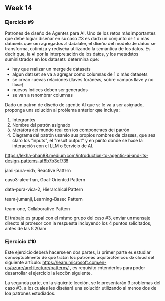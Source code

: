 ## Week 14

### Ejercicio #9

Patrones de diseño de Agentes para AI. Uno de los retos más importantes que debe lograr diseñar en su caso #3 es dado un conjunto de 1 o más datasets que sen agregados al datalake, el diseño del modelo de datos se transforma, optimiza y rediseña utilizando la semántica de los datos. Es decir que, la AI por la interpretación de los datos, y los metadatos suministrados en los datasets; determina que:
- hay que realizar un merge de datasets
- algun dataset se va a agregar como columnas de 1 o más datasets
- se crean nuevas relaciones (llaves foráneas, sobre campos llave y no llave)
- nuevos índices deben ser generados
- se van a renombrar columnas 

Dado un patrón de diseño de agentic AI que se le va a ser asignado, proponga una solución al problema anterior que incluya:

1. Integrantes 
2. Nombre del patrón asignado
3. Metáfora del mundo real con los componentes del patrón 
4. Diagrama del patrón usando sus propios nombres de classes, que sea claro los "inputs", el "result output" y en punto donde se hace la interacción con el LLM o Servicio de AI.

https://lekha-bhan88.medium.com/introduction-to-agentic-ai-and-its-design-patterns-af8b7b3ef738

jami-pura-vida, Reactive Pattern

caso3-alex-fran, Goal-Oriented Pattern

data-pura-vida-2, Hierarchical Pattern

team-jumanji, Learning-Based Pattern

team-one, Collaborative Pattern

El trabajo es grupal con el mismo grupo del caso #3, enviar un mensaje directo al profesor con la respuesta incluyendo los 4 puntos solicitados, antes de las 9:20am

### Ejercicio #10

Este ejercicio deberá hacerse en dos partes, la primer parte es estudiar conceptualmente de que tratan los patrones arquitectónicos de cloud del siguiente artículo: https://learn.microsoft.com/en-us/azure/architecture/patterns/ , es requisito entenderlos para poder desarrollar el ejercicio la lección siguiente.

La segunda parte, en la siguiente lección, se le presentarán 3 problemas del caso #3, a los cuales les diseñará una solución utilizando al menos dos de loa patrones estudiados. 




